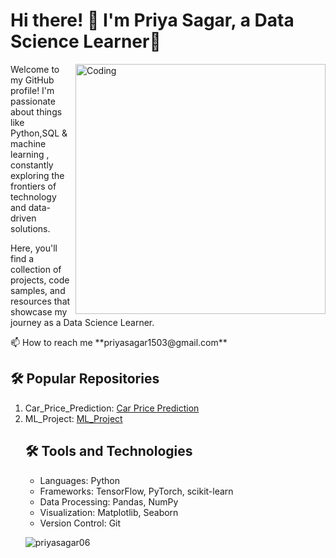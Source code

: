 <!DOCTYPE html>
<html>
<body>
  <h1>Hi there! 👋 I'm Priya Sagar, a Data Science Learner🤖</h1>
  <img align="right" alt="Coding" width = 400 src="https://miro.medium.com/max/1400/1*qdAW1TjCN57h1lbuuzvchg.gif">
  <p>Welcome to my GitHub profile! I'm passionate about things like Python,SQL & machine learning , constantly exploring the frontiers of technology and data-driven solutions.</p>
  <p>Here, you'll find a collection of projects, code samples, and resources that showcase my journey as a Data Science Learner.</p>
  📫 How to reach me **priyasagar1503@gmail.com**
<br>
  <h2>🛠️ Popular Repositories</h2>
  <ol>
    <li>Car_Price_Prediction:  <a href="https://github.com/priyasagar06/Major-Project-1-Car_price-prediction.git">Car Price Prediction</a> </li>
    <li>ML_Project: <a href="https://github.com/priyasagar06/End_to_End_ML_Project.git">ML_Project</a> </li>

  
  <h2>🛠️ Tools and Technologies</h2>
  <ul>
    <li>Languages: Python</li>
    <li>Frameworks: TensorFlow, PyTorch, scikit-learn</li>
    <li>Data Processing: Pandas, NumPy</li>
    <li>Visualization: Matplotlib, Seaborn</li>
    <li>Version Control: Git</li>
  </ul>
</body>
</html>
<p><img align="left" src="https://github-readme-stats.vercel.app/api/top-langs?username=priyasagar06&show_icons=true&locale=en&layout=compact" alt="priyasagar06" /></p>

